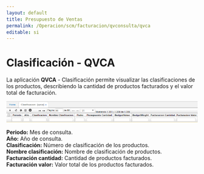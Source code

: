 ```yaml
---
layout: default
title: Presupuesto de Ventas
permalink: /Operacion/scm/facturacion/qvconsulta/qvca
editable: si
---
```


# Clasificación - QVCA

La aplicación **QVCA**  - Clasificación permite visualizar las clasificaciones de los productos, describiendo la cantidad de productos facturados y el valor total de facturación.

![](qvca.png)

**Periodo:** Mes de consulta.  
**Año:** Año de consulta.  
**Clasificación:** Número de clasificación de los productos.  
**Nombre clasificación:** Nombre de clasificación de productos.  
**Facturación cantidad:** Cantidad de productos facturados.  
**Facturación valor:** Valor total de los productos facturados.  



